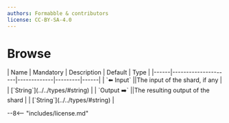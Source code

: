 ```yaml
---
authors: Formabble & contributors
license: CC-BY-SA-4.0
---
```



# Browse

<div class="sh-parameters" markdown="1">
| Name | Mandatory | Description | Default | Type |
|------|---------------------|-------------|---------|------|
| `⬅️ Input` ||The input of the shard, if any | | [`String`](../../types/#string) |
| `Output ➡️` ||The resulting output of the shard | | [`String`](../../types/#string) |

</div>



--8<-- "includes/license.md"

